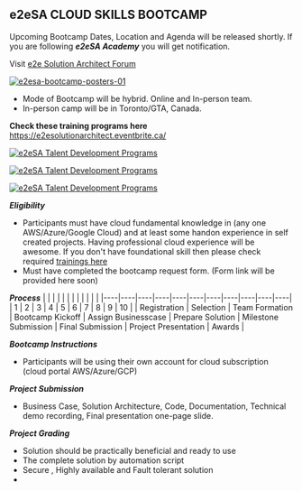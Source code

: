 ## e2eSA CLOUD SKILLS BOOTCAMP 

Upcoming Bootcamp Dates, Location and Agenda will be released shortly.
If you are following ***e2eSA Academy*** you will get notification. 

Visit [e2e Solution Architect Forum](https://e2esolutionarchitect.com/)


[![e2esa-bootcamp-posters-01](https://github.com/e2eSolutionArchitect/terraform/assets/62712515/485d9a63-da4b-4308-853d-cca3a5334e89)](https://e2esolutionarchitect.eventbrite.ca)

- Mode of Bootcamp will be hybrid. Online and In-person team. 
- In-person camp will be in Toronto/GTA, Canada.

**Check these training programs here** https://e2esolutionarchitect.eventbrite.ca/

[![e2eSA Talent Development Programs](https://github.com/e2eSolutionArchitect/academy/assets/62712515/47550661-2ced-4bb8-bef3-0b8bc0b17f30)](https://www.eventbrite.ca/e/5-days-azure-bootcamp-for-it-professionals-class-room-in-toronto-gta-tickets-634071002437)

[![e2eSA Talent Development Programs](https://github.com/e2eSolutionArchitect/academy/assets/62712515/da74627c-afb3-4940-9b9f-9cce6d915379)](https://www.eventbrite.ca/e/5-days-aws-bootcamp-for-it-professionals-class-room-in-toronto-gta-tickets-636097553907?aff=ebdsoporgprofile)

[![e2eSA Talent Development Programs](https://github.com/e2eSolutionArchitect/academy/assets/62712515/76c89573-ac2c-4ad0-ae16-0eb37ce94d87)](https://www.eventbrite.ca/e/7-days-data-science-bootcamp-for-it-professionalsclassroom-in-toronto-gta-tickets-641606832307?aff=ebdsoporgprofile)

***Eligibility***

- Participants must have cloud fundamental knowledge in (any one AWS/Azure/Google Cloud) and at least some handon experience in self created projects. Having professional cloud experience will be awesome. If you don't have foundational skill then please check required [trainings here](https://github.com/e2eSolutionArchitect/academy/blob/main/README.md)
- Must have completed the bootcamp request form. (Form link will be provided here soon)

***Process***
|    |    |    |    |    |    |    |    |    |    |    |
|----|----|----|----|----|----|----|----|----|----|----|
|  1  |  2  |  3  |  4  |  5  |  6  |  7  |  8  |  9  |  10 |
| Registration  |  Selection  | Team Formation | Bootcamp Kickoff | Assign Businesscase | Prepare Solution | Milestone Submission | Final Submission | Project Presentation | Awards |  

***Bootcamp Instructions***

- Participants will be using their own account for cloud subscription (cloud portal AWS/Azure/GCP)


***Project Submission***
- Business Case, Solution Architecture, Code, Documentation, Technical demo recording, Final presentation one-page slide.  


***Project Grading***
- Solution should be practically beneficial and ready to use
- The complete solution by automation script
- Secure , Highly available and Fault tolerant solution
- 
